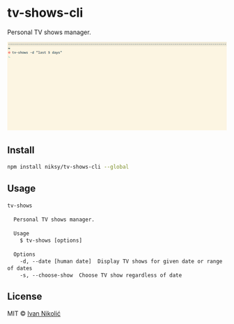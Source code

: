 # tv-shows-cli

Personal TV shows manager.

![](https://github.com/niksy/tv-shows-cli/raw/master/media/usage.gif)

## Install

```sh
npm install niksy/tv-shows-cli --global
```

## Usage

```
tv-shows

  Personal TV shows manager.

  Usage
    $ tv-shows [options]

  Options
    -d, --date [human date]  Display TV shows for given date or range of dates
    -s, --choose-show  Choose TV show regardless of date
```

## License

MIT © [Ivan Nikolić](http://ivannikolic.com)
